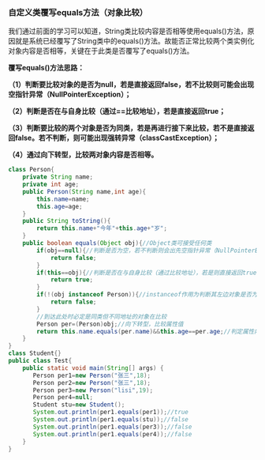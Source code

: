 ### 自定义类覆写equals方法（对象比较）

我们通过前面的学习可以知道，String类比较内容是否相等使用equals()方法，原因就是系统已经覆写了String类中的equals()方法。故能否正常比较两个类实例化对象内容是否相等，关键在于此类是否覆写了equals()方法。

**覆写equals()方法思路：**

**（1）判断要比较对象的是否为null，若是直接返回false，若不比较则可能会出现空指针异常（NullPointerException）；**

**（2）判断是否在与自身比较（通过==比较地址），若是直接返回true；**

**（3）判断要比较的两个对象是否为同类，若是再进行接下来比较，若不是直接返回false。若不判断，则可能出现强转异常（classCastException）；**

**（4）通过向下转型，比较两对象内容是否相等。**

```java
class Person{
    private String name;
    private int age;
    public Person(String name,int age){
        this.name=name;
        this.age=age;
    }
    public String toString(){
        return this.name+"今年"+this.age+"岁";
    }
    public boolean equals(Object obj){//Object类可接受任何类
        if(obj==null){//判断是否为空，若不判断则会出先空指针异常（NullPointerException）
            return false;
        }
        if(this==obj){//判断是否在与自身比较（通过比较地址），若是则直接返回true
            return true;
        }
        if(!(obj instanceof Person)){//instanceof作用为判断其左边对象是否为右边对象的实例，此处为判断主方法中equals()方法括号中的对象是否为Person类
            return false;
        }
        //到达此处时必定是同类但不同地址的对象在比较
        Person per=(Person)obj;//向下转型，比较属性值
        return this.name.equals(per.name)&&this.age==per.age;//判定属性内容是否相等(易错点)
    }
}
class Student{}
public class Test{
    public static void main(String[] args) {
       Person per1=new Person("张三",18);
       Person per2=new Person("张三",18);
       Person per3=new Person("lisi",19);
       Person per4=null;
       Student stu=new Student();
       System.out.println(per1.equals(per1));//true
       System.out.println(per1.equals(stu));//false
       System.out.println(per1.equals(per3));//false
       System.out.println(per1.equals(per4));//false
    }
}
```

